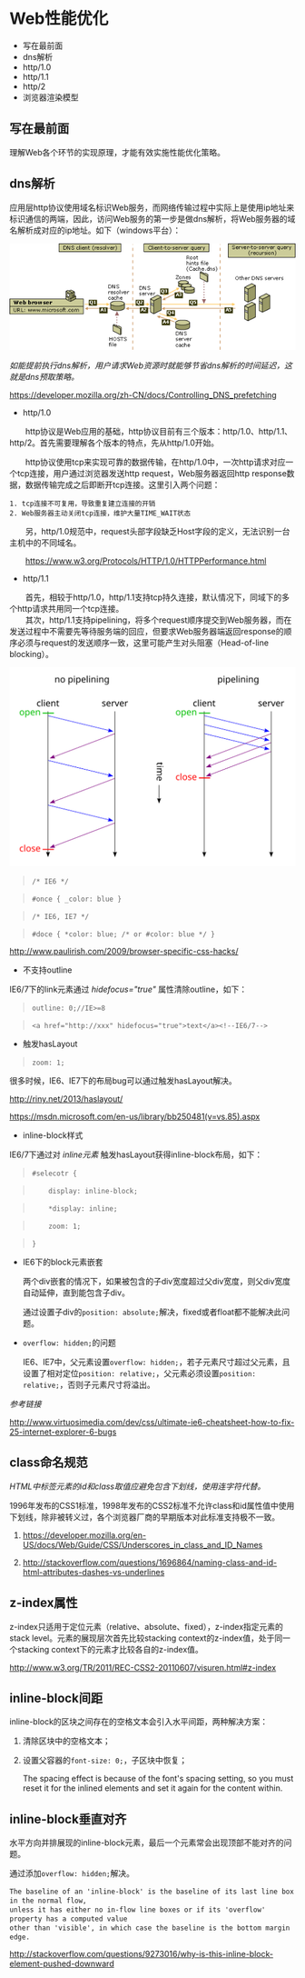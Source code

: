 # Web性能优化 #
- 写在最前面
- dns解析
- http/1.0
- http/1.1
- http/2
- 浏览器渲染模型


## 写在最前面 ##

理解Web各个环节的实现原理，才能有效实施性能优化策略。


## dns解析 ##

应用层http协议使用域名标识Web服务，而网络传输过程中实际上是使用ip地址来标识通信的两端，因此，访问Web服务的第一步是做dns解析，将Web服务器的域名解析成对应的ip地址。如下（windows平台）：

![dns resolution](./dns-resolution.gif)

*如能提前执行dns解析，用户请求Web资源时就能够节省dns解析的时间延迟，这就是dns预取策略。*

<https://developer.mozilla.org/zh-CN/docs/Controlling_DNS_prefetching>


- http/1.0

&emsp;&emsp;http协议是Web应用的基础，http协议目前有三个版本：http/1.0、http/1.1、http/2。首先需要理解各个版本的特点，先从http/1.0开始。

&emsp;&emsp;http协议使用tcp来实现可靠的数据传输，在http/1.0中，一次http请求对应一个tcp连接，用户通过浏览器发送http request，Web服务器返回http response数据，数据传输完成之后即断开tcp连接。这里引入两个问题：

    1. tcp连接不可复用，导致重复建立连接的开销
    2. Web服务器主动关闭tcp连接，维护大量TIME_WAIT状态

&emsp;&emsp;另，http/1.0规范中，request头部字段缺乏Host字段的定义，无法识别一台主机中的不同域名。


&emsp;&emsp;<https://www.w3.org/Protocols/HTTP/1.0/HTTPPerformance.html>


- http/1.1

&emsp;&emsp;首先，相较于http/1.0，http/1.1支持tcp持久连接，默认情况下，同域下的多个http请求共用同一个tcp连接。<br />
&emsp;&emsp;其次，http/1.1支持pipelining，将多个request顺序提交到Web服务器，而在发送过程中不需要先等待服务端的回应，但要求Web服务器端返回response的顺序必须与request的发送顺序一致，这里可能产生对头阻塞（Head-of-line blocking）。

![http pipelining](./HTTP_pipelining2.svg)


>    `/* IE6 */`

>    `#once { _color: blue }`

>    `/* IE6, IE7 */`

>    `#doce { *color: blue; /* or #color: blue */ }`

<http://www.paulirish.com/2009/browser-specific-css-hacks/> 

- 不支持outline

IE6/7下的link元素通过 *hidefocus="true"* 属性清除outline，如下：

>    `outline: 0;//IE>=8`

>    `<a href="http://xxx" hidefocus="true">text</a><!--IE6/7-->`


- 触发hasLayout

>    `zoom: 1;`

很多时候，IE6、IE7下的布局bug可以通过触发hasLayout解决。

<http://riny.net/2013/haslayout/>

<https://msdn.microsoft.com/en-us/library/bb250481(v=vs.85).aspx>

- inline-block样式

IE6/7下通过对 *inline元素* 触发hasLayout获得inline-block布局，如下：

>    `#selecotr {`

>    `    display: inline-block;`

>    `    *display: inline;`

>    `    zoom: 1;`

>    `}`


- IE6下的block元素嵌套

    两个div嵌套的情况下，如果被包含的子div宽度超过父div宽度，则父div宽度自动延伸，直到能包含子div。

    通过设置子div的`position: absolute;`解决，fixed或者float都不能解决此问题。

- `overflow: hidden;`的问题

    IE6、IE7中，父元素设置`overflow: hidden;`，若子元素尺寸超过父元素，且设置了相对定位`position: relative;`，父元素必须设置`position: relative;`，否则子元素尺寸将溢出。

*参考链接*

<http://www.virtuosimedia.com/dev/css/ultimate-ie6-cheatsheet-how-to-fix-25-internet-explorer-6-bugs>


## class命名规范 ##

*HTML中标签元素的id和class取值应避免包含下划线，使用连字符代替。*

1996年发布的CSS1标准，1998年发布的CSS2标准不允许class和id属性值中使用下划线，除非被转义过，各个浏览器厂商的早期版本对此标准支持极不一致。

1. <https://developer.mozilla.org/en-US/docs/Web/Guide/CSS/Underscores_in_class_and_ID_Names>

2. <http://stackoverflow.com/questions/1696864/naming-class-and-id-html-attributes-dashes-vs-underlines>


## z-index属性 ##

z-index只适用于定位元素（relative、absolute、fixed），z-index指定元素的stack level。元素的展现层次首先比较stacking context的z-index值，处于同一个stacking context下的元素才比较各自的z-index值。

<http://www.w3.org/TR/2011/REC-CSS2-20110607/visuren.html#z-index>


## inline-block间距 ##

inline-block的区块之间存在的空格文本会引入水平间距，两种解决方案：

1. 清除区块中的空格文本；
2. 设置父容器的`font-size: 0;`，子区块中恢复；

    The spacing effect is because of the font's spacing setting, 
    so you must reset it for the inlined elements and set it again for the content within.


## inline-block垂直对齐 ##

水平方向并排展现的inline-block元素，最后一个元素常会出现顶部不能对齐的问题。

通过添加`overflow: hidden;`解决。

    The baseline of an 'inline-block' is the baseline of its last line box in the normal flow, 
    unless it has either no in-flow line boxes or if its 'overflow' property has a computed value 
    other than 'visible', in which case the baseline is the bottom margin edge.

<http://stackoverflow.com/questions/9273016/why-is-this-inline-block-element-pushed-downward>


